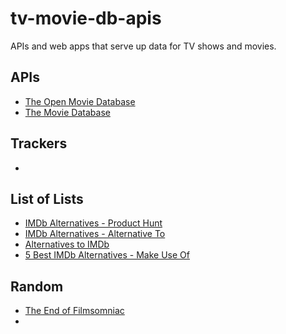 # tv-movie-db-apis
APIs and web apps that serve up data for TV shows and movies.

## APIs
- [The Open Movie Database](https://www.omdbapi.com/)
- [The Movie Database](https://www.themoviedb.org/)

## Trackers
- []()

## List of Lists
- [IMDb Alternatives - Product Hunt](https://www.producthunt.com/products/imdb/alternatives)
- [IMDb Alternatives - Alternative To](https://alternativeto.net/software/imdb/)
- [Alternatives to IMDb](https://progsoft.net/en/software/imdb)
- [5 Best IMDb Alternatives - Make Use Of](https://www.makeuseof.com/imdb-alternatives-free-movie-tv-series-databases/)

## Random
- [The End of Filmsomniac](https://web.archive.org/web/20210801205707/https://www.filmsomniac.com/)
- 
